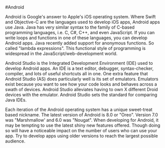 #Android

Android is Google's answer to Apple's iOS operating system. Where Swift and Objective-C are the languages used to develop iOS apps, Android apps use Java.  Java has very similar syntax to the family of C-based programming languages, i.e. C, C#, C++, and even JavaScript.  If you can write loops and functions in one of these languages, you can develop Android apps.  Java recently added support for anonymous functions.  So called "lambda expressions". This functional style of programming is widespread in the JavaScript/web-development world.

Android Studio is the Integrated Development Environment (IDE) used to develop Android apps.  An IDE is a text editor, debugger, syntax-checker, compiler, and lots of useful shortcuts all in one.  One extra feature that Android Studio (AS) does particularly well is its set of emulators.  Emulators exist because you want to see how your code looks and behaves across a swath of devices.  Android Studio alleviates having to own X different Droid devices with the emulator.  Android Studio sets the standard for comparing Java IDEs.

Each iteration of the Android operating system has a unique sweet-treat based nickname.  The latest version of Android is 8.0 or "Oreo".  Version 7.0 was "Marshmallow' and 6.0 was "Nougat".  When developing for Android, it may be tempting to use the latest shiny new features offered.  Though doing so will have a noticeable impact on the number of users who can use your app.  Try to develop apps using older versions to reach the largest possible audience.

